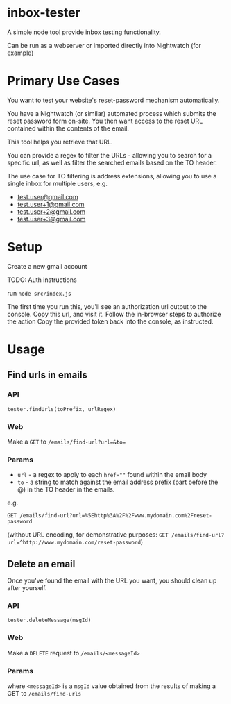 # inbox-tester

A simple node tool provide inbox testing functionality.

Can be run as a webserver or imported directly into Nightwatch (for example)

# Primary Use Cases

You want to test your website's reset-password mechanism automatically.

You have a Nightwatch (or similar) automated process which submits the reset password form on-site.
You then want access to the reset URL contained within the contents of the email.

This tool helps you retrieve that URL.

You can provide a regex to filter the URLs - allowing you to search for a specific url, as well as filter the searched emails based on the TO header.

The use case for TO filtering is address extensions, allowing you to use a single inbox for multiple users, e.g.

* test.user@gmail.com
* test.user+1@gmail.com
* test.user+2@gmail.com
* test.user+3@gmail.com

# Setup

Create a new gmail account

TODO: Auth instructions

run `node src/index.js`

The first time you run this, you'll see an authorization url output to the console. Copy this url, and visit it.
Follow the in-browser steps to authorize the action
Copy the provided token back into the console, as instructed.

# Usage

## Find urls in emails

### API

`tester.findUrls(toPrefix, urlRegex)`

### Web

Make a `GET` to `/emails/find-url?url=&to=`

### Params

* `url` - a regex to apply to each `href=""` found within the email body
* `to` - a string to match against the email address prefix (part before the @) in the TO header in the emails.

e.g.

`GET /emails/find-url?url=%5Ehttp%3A%2F%2Fwww.mydomain.com%2Freset-password`

(without URL encoding, for demonstrative purposes: `GET /emails/find-url?url=^http://www.mydomain.com/reset-password`)

## Delete an email

Once you've found the email with the URL you want, you should clean up after yourself.

### API

`tester.deleteMessage(msgId)`

### Web

Make a `DELETE` request to `/emails/<messageId>`

### Params

where `<messageId>` is a `msgId` value obtained from the results of making a GET to `/emails/find-urls`
